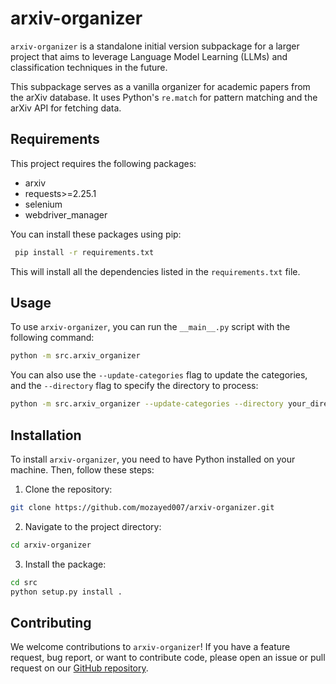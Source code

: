 # arxiv-organizer

`arxiv-organizer` is a standalone initial version subpackage for a larger project that aims to leverage Language Model Learning (LLMs) and classification techniques in the future.

This subpackage serves as a vanilla organizer for academic papers from the arXiv database. It uses Python's `re.match` for pattern matching and the arXiv API for fetching data.

## Requirements

This project requires the following packages:

- arxiv
- requests>=2.25.1
- selenium
- webdriver_manager

You can install these packages using pip:

```bash
 pip install -r requirements.txt
```

This will install all the dependencies listed in the `requirements.txt` file.

## Usage

To use `arxiv-organizer`, you can run the `__main__.py` script with the following command:

```bash
python -m src.arxiv_organizer
```

You can also use the `--update-categories` flag to update the categories, and the `--directory` flag to specify the directory to process:

```bash
python -m src.arxiv_organizer --update-categories --directory your_directory
```

## Installation

To install `arxiv-organizer`, you need to have Python installed on your machine. Then, follow these steps:

1. Clone the repository:

```bash
git clone https://github.com/mozayed007/arxiv-organizer.git
```

2. Navigate to the project directory:

```bash
cd arxiv-organizer
```

3. Install the package:

```bash
cd src
python setup.py install .
```

## Contributing

We welcome contributions to `arxiv-organizer`! If you have a feature request, bug report, or want to contribute code, please open an issue or pull request on our [GitHub repository](https://github.com/mozayed007/arxiv-organizer).
